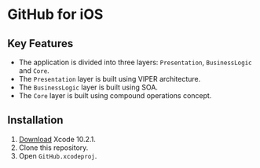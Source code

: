 # GitHub for iOS

## Key Features

- The application is divided into three layers: `Presentation`, `BusinessLogic` and `Core`.
- The `Presentation` layer is built using VIPER architecture.
- The `BusinessLogic` layer is built using SOA.
- The `Core` layer is built using compound operations concept.

## Installation

1. [Download](https://developer.apple.com/xcode/download) Xcode 10.2.1.
1. Clone this repository.
1. Open `GitHub.xcodeproj`.
